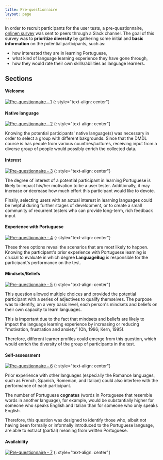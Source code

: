 ```yaml
---
title: Pre-questionnaire
layout: page
---
```


In order to recruit participants for the user tests, a pre-questionnaire, [onlinen survey](https://docs.google.com/a/nyu.edu/forms/d/12VRYNiSausPkOfFtaqPWu12kPYB-qwK0PhMY_1JBxTU/viewform) was sent to peers through a Slack channel. The goal of this survey was to **prioritize diversity** by gathering some initial and **basic information** on the potential participants, such as:

- how interested they are in learning Portuguese,  
- what kind of language learning experience they have gone through,
- how they would rate their own skills/abilities as language learners.

## Sections

#### Welcome
[![Pre-questionnaire - 1]({{site.baseurl}}/images/pre-questionnaire/1.png)]({{site.baseurl}}/images/pre-questionnaire/1.png)
{: style="text-align: center"}


#### Native language
[![Pre-questionnaire - 2]({{site.baseurl}}/images/pre-questionnaire/2.png)]({{site.baseurl}}/images/pre-questionnaire/2.png)
{: style="text-align: center"}

Knowing the potential participants' native language(s) was necessary in order to select a group with different bakgrounds. Since that the DMDL course is has people from various countries/cultures, receiving input from a diverse group of people would possibly enrich the collected data.


#### Interest
[![Pre-questionnaire - 3]({{site.baseurl}}/images/pre-questionnaire/3.png)]({{site.baseurl}}/images/pre-questionnaire/3.png)
{: style="text-align: center"}

The degree of interest of a potential participant in learning Portuguese is likely to impact his/her motivation to be a user tester. Additionally, it may increase or decrease how much effort this participant would like to devote. 

Finally, selecting users with an actual interest in learning languages could be helpful during further stages of development, or to create a small community of recurrent testers who can provide long-term, rich feedback input.


#### Experience with Portuguese
[![Pre-questionnaire - 4]({{site.baseurl}}/images/pre-questionnaire/4.png)]({{site.baseurl}}/images/pre-questionnaire/4.png)
{: style="text-align: center"}

These three options reveal the scenarios that are most likely to happen. Knowing the participant's prior experience with Portuguese learning is crucial to evaluate in which degree **LanguageBug** is responsible for the participant's performance on the test.


#### Mindsets/Beliefs
[![Pre-questionnaire - 5]({{site.baseurl}}/images/pre-questionnaire/5.png)]({{site.baseurl}}/images/pre-questionnaire/5.png)
{: style="text-align: center"}

This question allowed multiple choices and provided the potential participant with a series of adjectives to qualify themselves. The purpose was to identify, on a very basic level, each person's mindsets and beliefs on their own capacity to learn languages. 

This is important due to the fact that mindsets and beliefs are likely to impact the language learning experience by increasing or reducing "motivation, frustration and anxiety” (Oh, 1996; Kern, 1995). 

Therefore, different learner profiles could emerge from this question, which would enrich the diversity of the group of participants in the test.


#### Self-assessment
[![Pre-questionnaire - 6]({{site.baseurl}}/images/pre-questionnaire/6.png)]({{site.baseurl}}/images/pre-questionnaire/6.png)
{: style="text-align: center"}

Prior experience with other languages (especially the Romance languages, such as French, Spanish, Romenian, and Italian) could also interfere with the performance of each participant.

The number of Portuguese **cognates** (words in Portuguese that resemble words in another language), for example, would be substantially higher for someone who speaks English and Italian than for someone who only speaks English.

Therefore, this question was designed to identify those who, albeit not having been formally or informally introduced to the Portuguese language, are able to extract (partial) meaning from written Portuguese.

#### Availability
[![Pre-questionnaire - 7]({{site.baseurl}}/images/pre-questionnaire/7.png)]({{site.baseurl}}/images/pre-questionnaire/7.png)
{: style="text-align: center"}